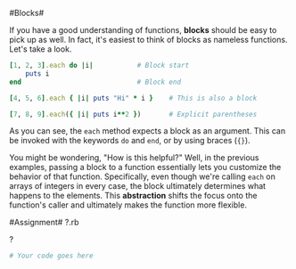 #Blocks#

If you have a good understanding of functions, **blocks** should be easy to pick up as well. In fact, it's easiest to think of blocks as nameless functions. Let's take a look.

```ruby
[1, 2, 3].each do |i|           # Block start
    puts i
end                             # Block end

[4, 5, 6].each { |i| puts "Hi" * i }    # This is also a block

[7, 8, 9].each({ |i| puts i**2 })       # Explicit parentheses
```

As you can see, the ```each``` method expects a block as an argument. This can be invoked with the keywords ```do``` and ```end```, or by using braces (```{}```).

You might be wondering, "How is this helpful?" Well, in the previous examples, passing a block to a function essentially lets you customize the behavior of that function. Specifically, even though we're calling ```each``` on arrays of integers in every case, the block ultimately determines what happens to the elements. This **abstraction** shifts the focus onto the function's caller and ultimately makes the function more flexible.

#Assignment#
?.rb

?

```ruby
# Your code goes here
```
